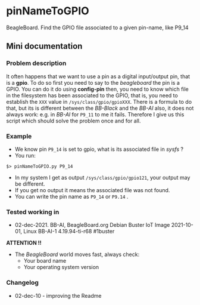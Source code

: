 # pinNameToGPIO
BeagleBoard. Find the GPIO file associated to a given pin-name, like P9_14

## Mini documentation

### Problem description 

It often happens that we want to use a pin as a digital input/output pin, that is a **gpio**. 
To do so first you need to say to the *beagleboard* the pin is a GPIO. You can do it do using **config-pin** then,
you need to know which file in the filesystem has been associated to the GPIO, that is, you need to establish the  `XXX` value 
in `/sys/class/gpio/gpioXXX`. There is a formula to do that, but its is different between the *BB-Black* and
the *BB-AI* also, it does not always work: e.g. in *BB-AI* for `P9_11` to me it fails. Therefore I give 
us this script which should solve the problem once and for all.

### Example 

* We know pin `P9_14` is set to gpio, what is its associated file in *sysfs* ?
* You run:
```
$> pinNameToGPIO.py P9_14
```
* In my system I get as output `/sys/class/gpio/gpio121`, your output may be different.
* If you get no output it means the associated file was not found.
* You can write the pin name as `P9_14` or `P9.14` .

### Tested working in  
* 02-dec-2021. BB-AI, BeagleBoard.org Debian Buster IoT Image 2021-10-01, Linux BB-AI-1 4.19.94-ti-r68 #1buster

**ATTENTION !!**
* The *BeagleBoard* world moves fast, always check:
  *  Your board name
  *  Your operating system version  

### Changelog
* 02-dec-10 - improving the Readme
